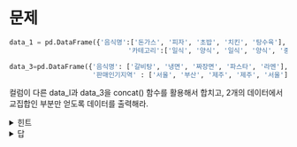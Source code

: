# 문제
```python
data_1 = pd.DataFrame({'음식명':['돈가스', '피자', '초밥', '치킨', '탕수육'],
                              '카테고리':['일식', '양식', '일식', '양식', '중식']})
```
```python
data_3=pd.DataFrame({'음식명': ['갈비탕', '냉면', '짜장면', '파스타', '라멘'],
                     '판매인기지역' : ['서울', '부산', '제주', '제주', '서울']})
```
컬럼이 다른 data_l과 data_3을 concat() 함수를 활용해서 합치고, 2개의 데이터에서 교집합인 부분만 얻도록 데이터를 출력해라.


<details>
  <summary> 힌트 </summary>
  기본적으로 매개변수 join 방식은 outer로 적용되므로, inner로 설정해주면 된다.
  
</details>

<details>
  <summary> 답 </summary>

  ```python
  import pandas as pd
  data_1 = pd.DataFrame({'음식명':['돈가스', '피자', '초밥', '치킨', '탕수육'],
                              '카테고리':['일식', '양식', '일식', '양식', '중식']})

  data_3=pd.DataFrame({'음식명': ['갈비탕', '냉면', '짜장면', '파스타', '라멘'],
                     '판매인기지역' : ['서울', '부산', '제주', '제주', '서울']})
  pd.concat([data_1, data_3], ignore_index=True, join='inner')
  ```

  <img width="518" alt="image" src="https://github.com/sejongsmarcle/2023_Autumn_DataAnalysisStudy/assets/128350167/d422589f-4d82-4fc1-8a81-67ebb2b66e9c">

</details>
